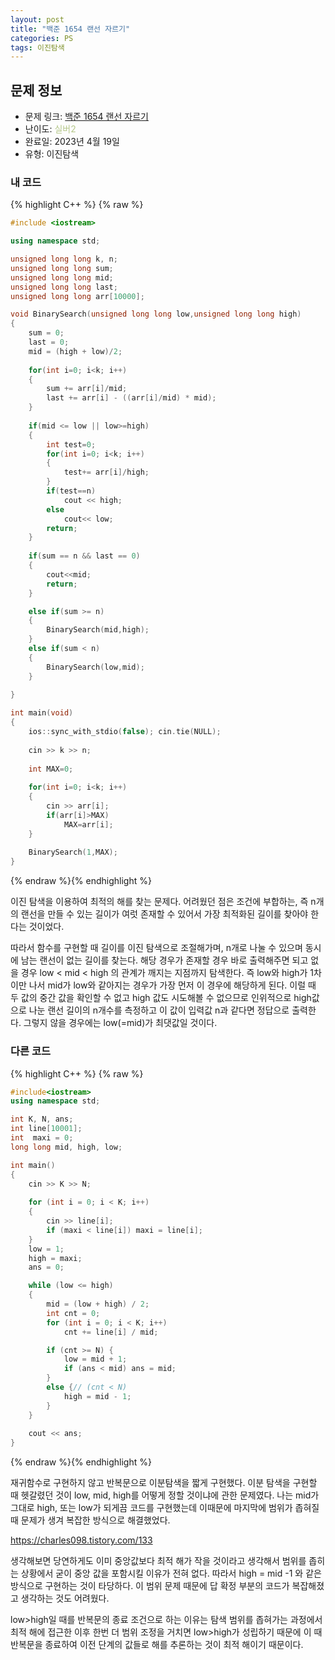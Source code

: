 ```yaml
---
layout: post
title: "백준 1654 랜선 자르기"
categories: PS
tags: 이진탐색
---
```


## 문제 정보
- 문제 링크: [백준 1654 랜선 자르기](https://www.acmicpc.net/problem/1654)
- 난이도: <span style="color:#B5C78A">실버2</span>
- 완료일: 2023년 4월 19일
- 유형: 이진탐색

### 내 코드

{% highlight C++ %} {% raw %}
```C++
#include <iostream>

using namespace std;

unsigned long long k, n;
unsigned long long sum;
unsigned long long mid;
unsigned long long last;
unsigned long long arr[10000];

void BinarySearch(unsigned long long low,unsigned long long high)
{
	sum = 0;
	last = 0;
	mid = (high + low)/2;
	
	for(int i=0; i<k; i++)
	{
		sum += arr[i]/mid;
		last += arr[i] - ((arr[i]/mid) * mid);
	}
	
	if(mid <= low || low>=high)
	{
		int test=0;
		for(int i=0; i<k; i++)
		{
			test+= arr[i]/high;
		}
		if(test==n)
			cout << high;
		else
			cout<< low;
		return;
	}
	
	if(sum == n && last == 0)
	{
		cout<<mid;
		return;
	}

	else if(sum >= n)
	{
		BinarySearch(mid,high);
	}	
	else if(sum < n)
	{
		BinarySearch(low,mid);
	}
	
}

int main(void)
{
	ios::sync_with_stdio(false); cin.tie(NULL);
	
	cin >> k >> n;
	
	int MAX=0;
	
	for(int i=0; i<k; i++)
	{
		cin >> arr[i];
		if(arr[i]>MAX)
			MAX=arr[i];
	}
	
	BinarySearch(1,MAX);
}
```
{% endraw %}{% endhighlight %}

이진 탐색을 이용하여 최적의 해를 찾는 문제다. 어려웠던 점은 조건에 부합하는, 즉 n개의 랜선을 만들 수 있는 길이가 여럿 존재할 수 있어서 가장 최적화된 길이를 찾아야 한다는 것이었다.

따라서 함수를 구현할 때 길이를 이진 탐색으로 조절해가며, n개로 나눌 수 있으며 동시에 남는 랜선이 없는 길이를 찾는다. 해당 경우가 존재할 경우 바로 출력해주면 되고 없을 경우 low < mid < high 의 관계가 깨지는 지점까지 탐색한다. 즉 low와 high가 1차이만 나서 mid가 low와 같아지는 경우가 가장 먼저 이 경우에 해당하게 된다. 이럴 때 두 값의 중간 값을 확인할 수 없고 high 값도 시도해볼 수 없으므로 인위적으로 high값으로 나눈 랜선 길이의 n개수를 측정하고 이 값이 입력값 n과 같다면 정답으로 출력한다. 그렇지 않을 경우에는 low(=mid)가 최댓값일 것이다.

### 다른 코드

{% highlight C++ %} {% raw %}
```C++
#include<iostream>
using namespace std;

int K, N, ans;
int line[10001];
int  maxi = 0;
long long mid, high, low;

int main()
{
	cin >> K >> N;
	
	for (int i = 0; i < K; i++)
	{
		cin >> line[i];
		if (maxi < line[i]) maxi = line[i];
	}
	low = 1;
	high = maxi;
	ans = 0;

	while (low <= high)
	{
		mid = (low + high) / 2;
		int cnt = 0;
		for (int i = 0; i < K; i++)
			cnt += line[i] / mid;

		if (cnt >= N) {
			low = mid + 1;
			if (ans < mid) ans = mid;
		}
		else {// (cnt < N)
			high = mid - 1;
		}
	}
	
	cout << ans;
}
```
{% endraw %}{% endhighlight %}

재귀함수로 구현하지 않고 반복문으로 이분탐색을 짧게 구현했다. 이분 탐색을 구현할 때 헷갈렸던 것이 low, mid, high를 어떻게 정할 것이냐에 관한 문제였다. 나는 mid가 그대로 high, 또는 low가 되게끔 코드를 구현했는데 이때문에 마지막에 범위가 좁혀질 때 문제가 생겨 복잡한 방식으로 해결했었다.

<https://charles098.tistory.com/133>

생각해보면 당연하게도 이미 중앙값보다 최적 해가 작을 것이라고 생각해서 범위를 좁히는 상황에서 굳이 중앙 값을 포함시킬 이유가 전혀 없다. 따라서 high = mid -1 와 같은 방식으로 구현하는 것이 타당하다. 이 범위 문제 때문에 답 확정 부분의 코드가 복잡해졌고 생각하는 것도 어려웠다.

low>high일 때를 반복문의 종료 조건으로 하는 이유는 탐색 범위를 좁혀가는 과정에서 최적 해에 접근한 이후 한번 더 범위 조정을 거치면 low>high가 성립하기 때문에 이 때 반복문을 종료하여 이전 단계의 값들로 해를 추론하는 것이 최적 해이기 때문이다.
